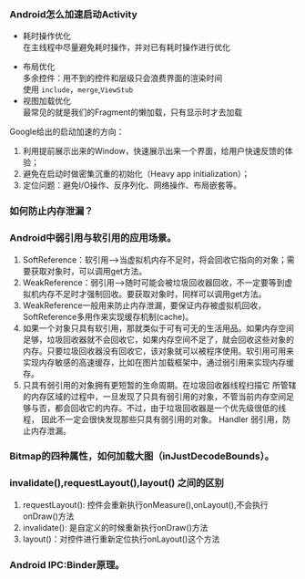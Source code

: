 ### Android怎么加速启动Activity

+ 耗时操作优化  
    在主线程中尽量避免耗时操作，并对已有耗时操作进行优化  
* 布局优化  
    多余控件：用不到的控件和层级只会浪费界面的渲染时间  
    使用 `include`，`merge`,`ViewStub`
* 视图加载优化  
    最常见的就是我们的Fragment的懒加载，只有显示时才去加载  
    
Google给出的启动加速的方向：  
1. 利用提前展示出来的Window，快速展示出来一个界面，给用户快速反馈的体验；  
2. 避免在启动时做密集沉重的初始化（Heavy app initialization）；  
3. 定位问题：避免I/O操作、反序列化、网络操作、布局嵌套等。
    
### 如何防止内存泄漏？

### Android中弱引用与软引用的应用场景。
1. SoftReference：软引用–>当虚拟机内存不足时，将会回收它指向的对象；需要获取对象时，可以调用get方法。
2. WeakReference：弱引用–>随时可能会被垃圾回收器回收，不一定要等到虚拟机内存不足时才强制回收。要获取对象时，同样可以调用get方法。
3. WeakReference一般用来防止内存泄漏，要保证内存被虚拟机回收，SoftReference多用作来实现缓存机制(cache)。
4. 如果一个对象只具有软引用，那就类似于可有可无的生活用品。如果内存空间足够，垃圾回收器就不会回收它，如果内存空间不足了，就会回收这些对象的内存。只要垃圾回收器没有回收它，该对象就可以被程序使用。软引用可用来实现内存敏感的高速缓存，比如在图片加载框架中，通过弱引用来实现内存缓存。
5. 只具有弱引用的对象拥有更短暂的生命周期。在垃圾回收器线程扫描它 所管辖的内存区域的过程中，一旦发现了只具有弱引用的对象，不管当前内存空间足够与否，都会回收它的内存。不过，由于垃圾回收器是一个优先级很低的线程， 因此不一定会很快发现那些只具有弱引用的对象。 Handler 弱引用，防止内存泄漏。
### Bitmap的四种属性，如何加载大图（inJustDecodeBounds）。

### invalidate(),requestLayout(),layout() 之间的区别
1. requestLayout(): 控件会重新执行onMeasure(),onLayout(),不会执行onDraw()方法
2. invalidate(): 是自定义的时候重新执行onDraw()方法
3. layout()：对控件进行重新定位执行onLayout()这个方法

### Android IPC:Binder原理。